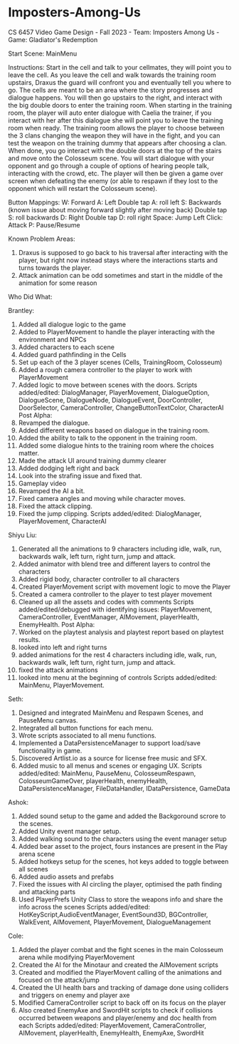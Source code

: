 # Imposters-Among-Us
CS 6457 Video Game Design - Fall 2023 - Team: Imposters Among Us - Game: Gladiator's Redemption


Start Scene: MainMenu


Instructions:
Start in the cell and talk to your cellmates, they will point you to leave the cell. As you leave the cell and walk towards the training room upstairs, Draxus the guard will confront you and eventually tell you where to go. The cells are meant to be an area where the story progresses and dialogue happens. You will then go upstairs to the right, and interact with the big double doors to enter the training room. When starting in the training room, the player will auto enter dialogue with Caelia the trainer, if you interact with her after this dialogue she will point you to leave the training room when ready. The training room allows the player to choose between the 3 clans changing the weapon they will have in the fight, and you can test the weapon on the training dummy that appears after choosing a clan. When done, you go interact with the double doors at the top of the stairs and move onto the Colosseum scene. You will start dialogue with your opponent and go through a couple of options of hearing people talk, interacting with the crowd, etc. The player will then be given a game over screen when defeating the enemy (or able to respawn if they lost to the opponent which will restart the Colosseum scene).

Button Mappings:
W: Forward
A: Left
Double tap A: roll left
S: Backwards (known issue about moving forward slightly after moving back)
Double tap S: roll backwards
D: Right
Double tap D: roll right
Space: Jump
Left Click: Attack
P: Pause/Resume


Known Problem Areas: 
1. Draxus is supposed to go back to his traversal after interacting with the player, but right now instead stays where the interactions starts and turns towards the player.
2. Attack animation can be odd sometimes and start in the middle of the animation for some reason


Who Did What:

Brantley:
1. Added all dialogue logic to the game
2. Added to PlayerMovement to handle the player interacting with the environment and NPCs
3. Added characters to each scene
4. Added guard pathfinding in the Cells
5. Set up each of the 3 player scenes (Cells, TrainingRoom, Colosseum)
6. Added a rough camera controller to the player to work with PlayerMovement
7. Added logic to move between scenes with the doors.
Scripts added/edited: DialogManager, PlayerMovement, DialogueOption, DialogueScene, DialogueNode, DialogueEvent, DoorController, DoorSelector, CameraController, ChangeButtonTextColor, CharacterAI
Post Alpha:
1. Revamped the dialogue.
2. Added different weapons based on dialogue in the training room.
3. Added the ability to talk to the opponent in the training room.
4. Added some dialogue hints to the training room where the choices matter.
5. Made the attack UI around training dummy clearer
6. Added dodging left right and back
7. Look into the strafing issue and fixed that.
8. Gameplay video
9. Revamped the AI a bit.
10. Fixed camera angles and moving while character moves.
11. Fixed the attack clipping.
12. Fixed the jump clipping.
Scripts added/edited: DialogManager, PlayerMovement, CharacterAI

Shiyu Liu:
1. Generated all the animations to 9 characters including idle, walk, run, backwards walk, left turn, right turn, jump and attack.
2. Added animator with blend tree and different layers to control the characters
3. Added rigid body, character controller to all characters
4. Created PlayerMovement script with movement logic to move the Player
5. Created a camera controller to the player to test player movement
6. Cleaned up all the assets and codes with comments 
Scripts added/edited/debugged with identifying issues: PlayerMovement, CameraController, EventManager, AIMovement, playerHealth, EnemyHealth.
Post Alpha: 
1. Worked on the playtest analysis and playtest report based on playtest results. 
2. looked into left and right turns
3. added animations for the rest 4 characters including idle, walk, run, backwards walk, left turn, right turn, jump and attack.
4. fixed the attack animations
5. looked into menu at the beginning of controls
Scripts added/edited: MainMenu, PlayerMovement. 


Seth:
1. Designed and integrated MainMenu and Respawn Scenes, and PauseMenu canvas.
2. Integrated all button functions for each menu.
3. Wrote scripts associated to all menu functions.
4. Implemented a DataPersistenceManager to support load/save functionality in game.
5. Discovered Artlist.io as a source for license free music and SFX.
6. Added music to all menus and scenes or engaging UX.
Scripts added/edited: MainMenu, PauseMenu, ColosseumRespawn, ColosseumGameOver, playerHealth, enemyHealth, DataPersistenceManager, FileDataHandler, IDataPersistence, GameData

Ashok:
1. Added sound setup to the game and added the Backgoround scrore to the scenes.
2. Added Unity event manager setup.
3. Added walking sound to the characters using the event manager setup
4. Added bear asset to the project, fours instances are present in the Play arena scene
5. Added hotkeys setup for the scenes, hot keys added to toggle between all scenes
5. Added audio assets and prefabs
6. Fixed the issues with AI circling the player, optimised the path finding and attacking parts
7. Used PlayerPrefs Unity Class to store the weapons info and share the info across the scenes
Scripts added/edited: HotKeyScript,AudioEventManager, EventSound3D, BGController, WalkEvent, AIMovement, PlayerMovement, DialogueManagement  

Cole:
1. Added the player combat and the fight scenes in the main Colosseum arena while modifying PlayerMovement
2. Created the AI for the Minotaur and created the AIMovement scripts
3. Created and modified the PlayerMovent calling of the animations and focused on the attack/jump
4. Created the UI health bars and tracking of damage done using colliders and triggers on enemy and player axe
5. Modified CameraController script to back off on its focus on the player
6. Also created EnemyAxe and SwordHit scripts to check if collisions occurred between weapons and player/enemy and doc health from each
Scripts added/edited: PlayerMovement, CameraController, AIMovement, playerHealth, EnemyHealth, EnemyAxe, SwordHit
